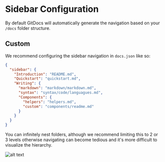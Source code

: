 # Sidebar Configuration

By default GitDocs will automatically generate the navigation based on your `/docs` folder structure.

## Custom

We recommend configuring the sidebar navigation in `docs.json` like so:

```json
{
  "sidebar": {
    "Introduction": "README.md",
    "Quickstart": "quickstart.md",
    "Writing": {
      "markdown": "markdown/markdown.md",
      "syntax": "syntax/code/languagues.md",
      "Components": {
        "helpers": "helpers.md",
        "custom": "components/readme.md"
      }
    }
  }
}

```

You can infinitely nest folders, although we recommend limiting this to 2 or 3 levels otherwise navigating can become tedious and it's more difficult to visualize the hierarchy.

![alt text](/git-branching.png)

